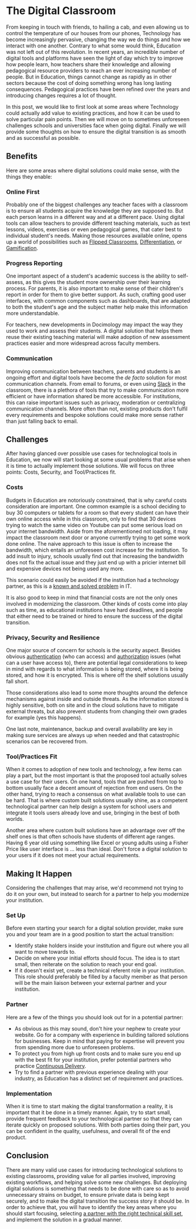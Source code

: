 # The Digital Classroom

From keeping in touch with friends, to hailing a cab, and even allowing us to control the temperature of our houses from our phones, Technology has become increasingly pervasive, changing the way we do things and how we interact with one another. Contrary to what some would think, Education was not left out of this revolution. In recent years, an incredible number of digital tools and platforms have seen the light of day which try to improve how people learn, how teachers share their knowledge and allowing pedagogical resource providers to reach an ever increasing number of people. But in Education, things cannot change as rapidly as in other sectors because the cost of doing something wrong has long lasting consequences. Pedagogical practices have been refined over the years and introducing changes requires a lot of thought.

In this post, we would like to first look at some areas where Technology could actually add value to existing practices, and how it can be used to solve particular pain points. Then we will move on to sometimes unforeseen challenges schools and universities face when going digital. Finally we will provide some thoughts on how to ensure the digital transition is as smooth and as successful as possible.

## Benefits

Here are some areas where digital solutions could make sense, with the things they enable:

### Online First

Probably one of the biggest challenges any teacher faces with a classroom is to ensure all students acquire the knowledge they are supposed to. But each person learns in a different way and at a different pace. Using digital tools can allow teachers to provide different teaching materials, such as text lessons, videos, exercises or even pedagogical games, that cater best to individual student's needs. Making those resources available online, opens up a world of possibilities such as [Flipped Classrooms](https://en.wikipedia.org/wiki/Flipped_classroom), [Differentiation](https://en.wikipedia.org/wiki/Differentiated_instruction), or [Gamification](https://en.wikipedia.org/wiki/Gamification).

### Progress Reporting

One important aspect of a student's academic success is the ability to self-assess, as this gives the student more ownership over their learning process. For parents, it is also important to make sense of their children's report in order for them to give better support. As such, crafting good user interfaces, with common components such as dashboards, that are adapted to both the student's age and the subject matter help make this information more understandable.

For teachers, new developments in Docimology may impact the way they used to work and assess their students. A digital solution that helps them reuse their existing teaching material will make adoption of new assessment practices easier and more widespread across faculty members.

### Communication

Improving communication between teachers, parents and students is an ongoing effort and digital tools have become the _de facto_ solution for most communication channels. From email to forums, or even using [Slack](https://slack.com/) in the classroom, there is a plethora of tools that try to make communication more efficient or have information shared be more accessible. For institutions, this can raise important issues such as privacy, moderation or centralizing communication channels. More often than not, existing products don't fulfil every requirements and bespoke solutions could make more sense rather than just falling back to email.

## Challenges

After having glanced over possible use cases for technological tools in Education, we now will start looking at some usual problems that arise when it is time to actually implement those solutions. We will focus on three points: Costs, Security, and Tool/Practices fit.

### Costs

Budgets in Education are notoriously constrained, that is why careful costs consideration are important. One common example is a school deciding to buy 30 computers or tablets for a room so that every student can have their own online access while in this classroom, only to find that 30 devices trying to watch the same video on Youtube can put some serious load on your internet bandwidth. Aside from the aforementioned not loading, it may impact the classroom next door or anyone currently trying to get some work done online. The naive approach to this issue is often to increase the bandwidth, which entails an unforeseen cost increase for the institution. To add insult to injury, schools usually find out that increasing the bandwidth does not fix the actual issue and they just end up with a pricier internet bill and expensive devices not being used any more.

This scenario could easily be avoided if the institution had a technology partner, as this is a [known and solved problem](https://en.wikipedia.org/wiki/Quality_of_service) in IT.

It is also good to keep in mind that financial costs are not the only ones involved in modernizing the classroom. Other kinds of costs come into play such as time, as educational institutions have hard deadlines, and people that either need to be trained or hired to ensure the success of the digital transition.

### Privacy, Security and Resilience

One major source of concern for schools is the security aspect. Besides obvious [authentication](https://en.wikipedia.org/wiki/Authentication) (who can access) and [authorization](https://en.wikipedia.org/wiki/Authorization) issues (what can a user have access to), there are potential legal considerations to keep in mind with regards to what information is being stored, where it is being stored, and how it is encrypted. This is where off the shelf solutions usually fall short.

Those considerations also lead to some more thoughts around the defence mechanisms against inside and outside threats. As the information stored is highly sensitive, both on site and in the cloud solutions have to mitigate external threats, but also prevent students from changing their own grades for example (yes this happens).

One last note, maintenance, backup and overall availability are key in making sure services are always up when needed and that catastrophic scenarios can be recovered from.

### Tool/Practices Fit

When it comes to adoption of new tools and technology, a few items can play a part, but the most important is that the proposed tool actually solves a use case for their users. On one hand, tools that are pushed from top to bottom usually face a decent amount of rejection from end users. On the other hand, trying to reach a consensus on what available tools to use can be hard. That is where custom built solutions usually shine, as a competent technological partner can help design a system for school users and integrate it tools users already love and use, bringing in the best of both worlds.

Another area where custom built solutions have an advantage over off the shelf ones is that often schools have students of different age ranges. Having 6 year old using something like Excel or young adults using a Fisher Price like user interface is ... less than ideal. Don't force a digital solution to your users if it does not meet your actual requirements.

## Making It Happen

Considering the challenges that may arise, we'd recommend not trying to do it on your own, but instead to search for a partner to help you modernize your institution.

### Set Up

Before even starting your search for a digital solution provider, make sure you and your team are in a good position to start the actual transition:

- Identify stake holders inside your institution and figure out where you all want to move towards to.
- Decide on where your initial efforts should focus. The idea is to start small, then reiterate on the solution to reach your end goal.
- If it doesn't exist yet, create a technical referent role in your institution. This role should preferably be filled by a faculty member as that person will be the main liaison between your external partner and your institution.

### Partner

Here are a few of the things you should look out for in a potential partner:

- As obvious as this may sound, don't hire your nephew to create your website. Go for a company with experience in building tailored solutions for businesses. Keep in mind that paying for expertise will prevent you from spending more due to unforeseen problems.
- To protect you from high up front costs and to make sure you end up with the best fit for your institution, prefer potential partners who practice [Continuous Delivery](https://en.wikipedia.org/wiki/Continuous_delivery).
- Try to find a partner with previous experience dealing with your industry, as Education has a distinct set of requirement and practices.

### Implementation

When it is time to start making the digital transformation a reality, it is important that it be done in a timely manner. Again, try to start small, provide frequent feedback to your technological partner so that they can iterate quickly on proposed solutions. With both parties doing their part, you can be confident in the quality, usefulness, and overall fit of the end product.

## Conclusion

There are many valid use cases for introducing technological solutions to existing classrooms, providing value for all parties involved, improving existing workflows, and helping solve some new challenges. But deploying digital solutions is something that needs to be done with care so as to avoid unnecessary strains on budget, to ensure private data is being kept securely, and to make the digital transition the success story it should be. In order to achieve that, you will have to identify the key areas where you should start focusing, selecting [a partner with the right technical skill set](https://www.madetech.com/contact), and implement the solution in a gradual manner.
